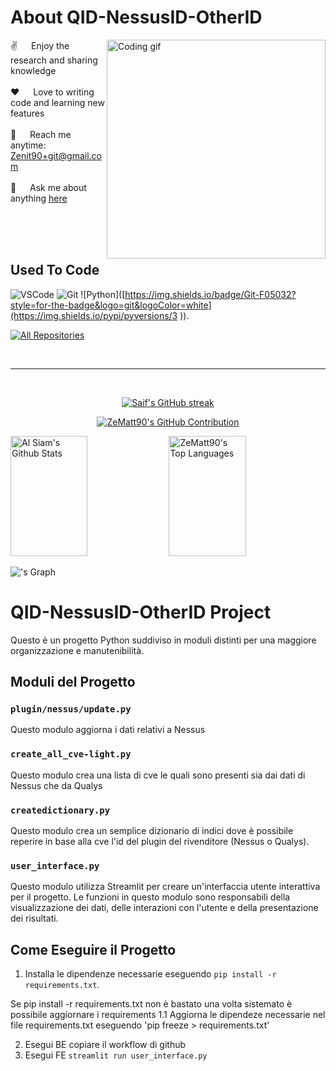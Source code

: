 # About QID-NessusID-OtherID
 
<p>
 <img align="right" width="350" src="/assets/programmer.gif" alt="Coding gif" />
  
 ✌️ &emsp; Enjoy the research and sharing knowledge <br/><br/>
 ❤️ &emsp; Love to writing code and learning new features<br/><br/>
 📧 &emsp; Reach me anytime: Zenit90+git@gmail.com<br/><br/>
 💬 &emsp; Ask me about anything [here](https://github.com/ZeMatt90/ZeMatt90/issues)

</p>

<br/>
<br/>
<br/>

## Used To Code
![VSCode](https://img.shields.io/badge/Visual_Studio-0078d7?style=for-the-badge&logo=visual%20studio&logoColor=white)
![Git](https://img.shields.io/badge/Git-F05032?style=for-the-badge&logo=git&logoColor=white)
![Python]([https://img.shields.io/badge/Git-F05032?style=for-the-badge&logo=git&logoColor=white](https://img.shields.io/pypi/pyversions/3
)).
<br/>

<p align="left">
  <a href="https://github.com/ZeMatt90?tab=repositories" target="_blank"><img alt="All Repositories" title="All Repositories" src="https://img.shields.io/badge/-All%20Repos-2962FF?style=for-the-badge&logo=koding&logoColor=white"/></a>
</p>

<br/>
<hr/>
<br/>


<p align="center">
  <a href="https://github.com/ZeMatt90/QID-NessusID-OtherID">
    <img src="https://github-readme-streak-stats.herokuapp.com/?user=ZeMatt90&theme=radical&border=7F3FBF&background=0D1117" alt="Saif's GitHub streak"/>
  </a>
</p>
<p align="center">
  <a href="https://github.com/ZeMatt90/QID-NessusID-OtherID">
    <img src="https://github-profile-summary-cards.vercel.app/api/cards/profile-details?username=ZeMatt90&theme=radical" alt="ZeMatt90's GitHub Contribution"/>
  </a>
</p>

<a> 
    <a href="https://github.com/ZeMatt90/QID-NessusID-OtherID"><img alt="Al Siam's Github Stats" src="https://denvercoder1-github-readme-stats.vercel.app/api?username=ZeMatt90&show_icons=true&count_private=true&theme=react&border_color=7F3FBF&bg_color=0D1117&title_color=F85D7F&icon_color=F8D866" height="192px" width="49.5%"/></a>
  <a href="https://github.com/ZeMatt90"><img alt="ZeMatt90's Top Languages" src="https://denvercoder1-github-readme-stats.vercel.app/api/top-langs/?username=ZeMatt90&langs_count=8&layout=compact&theme=react&border_color=7F3FBF&bg_color=0D1117&title_color=F85D7F&icon_color=F8D866" height="192px" width="49.5%"/></a>
  <br/>
</a>

!['s Graph](https://github-readme-activity-graph.vercel.app/graph?username=ZeMatt90&custom_title=Zematt90's%20GitHub%20Activity%20Graph&bg_color=0D1117&color=7F3FBF&line=7F3FBF&point=7F3FBF&area_color=FFFFFF&title_color=FFFFFF&area=true)





# QID-NessusID-OtherID Project

Questo è un progetto Python suddiviso in moduli distinti per una maggiore organizzazione e manutenibilità.

## Moduli del Progetto

### `plugin/nessus/update.py`

Questo modulo aggiorna i dati relativi a Nessus

### `create_all_cve-light.py`

Questo modulo crea una lista di cve le quali sono presenti sia dai dati di Nessus che da Qualys

### `createdictionary.py`

Questo modulo crea un semplice dizionario di indici dove è possibile reperire in base alla cve l'id del plugin del rivenditore (Nessus o Qualys).

### `user_interface.py`

Questo modulo utilizza Streamlit per creare un'interfaccia utente interattiva per il progetto. Le funzioni in questo modulo sono responsabili della visualizzazione dei dati, delle interazioni con l'utente e della presentazione dei risultati.

## Come Eseguire il Progetto

1. Installa le dipendenze necessarie eseguendo `pip install -r requirements.txt`.

Se pip install -r requirements.txt non è bastato una volta sistemato è possibile aggiornare i requirements
	1.1 Aggiorna le dipendeze necessarie nel file requirements.txt eseguendo 'pip freeze > requirements.txt'

2. Esegui BE copiare il workflow di github
3. Esegui FE `streamlit run user_interface.py`

